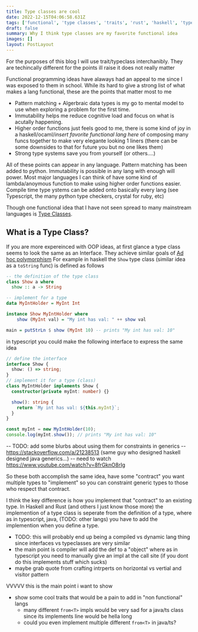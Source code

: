 ```yaml
---
title: Type classes are cool
date: 2022-12-15T04:06:58.631Z
tags: ['functional', 'type classes', 'traits', 'rust', 'haskell', 'typescript']
draft: false
summary: Why I think type classes are my favorite functional idea
images: []
layout: PostLayout
---
```


<TOCInline toc={props.toc} asDisclosure />

<Note>
For the purposes of this blog I will use trait/typeclass interchanibly. They are techincally different for the points ill raise it does not really matter
</Note>

Functional programming ideas have alaways had an appeal to me since I was exposed to them in school. While its hard to give a strong list of what makes a lang functional, these are the points that matter most to me

- Pattern matching + Algerbraic data types is my go to mental model to use when exploring a problem for the first time.
- Immutability helps me reduce cognitive load and focus on what is acutally happening.
- Higher order functions just feels good to me, there is some kind of joy in a haskell/ocaml/_insert favorite functional lang here_ of composing many funcs together to make very elegante looking 1 liners (there can be some downsides to that for future you but no one likes them)
- Strong type systems save you from yourself (or others....)

All of these points can appear in any language. Pattern matching has been added to python. Immutability is possible in any lang with enough will power. Most major languages I can think of have some kind of lambda/anoymous function to make using higher order functions easier. Compile time type ystems can be added onto basically every lang (see Typescript, the many python type checkers, crystal for ruby, etc)

Though one functional idea that I have not seen spread to many mainstream languages is [Type Classes](https://en.wikipedia.org/wiki/Type_class).

## What is a Type Class?

If you are more expereinced with OOP ideas, at first glance a type class seems to look the same as an Interface. They achieve similar goals of [Ad hoc polymorphism](https://en.wikipedia.org/wiki/Ad_hoc_polymorphism)
For example in haskell the `Show` type class (similar idea as a `toString` func) is defined as follows

```haskell
-- the definition of the type class
class Show a where
  show :: a -> String

-- implement for a type
data MyIntHolder = MyInt Int

instance Show MyIntHolder where
    show (MyInt val) = "My int has val: " ++ show val

main = putStrLn $ show (MyInt 10) -- prints "My int has val: 10"
```

in typescript you could make the following interface to express the same idea

```ts twoslash
// define the interface
interface Show {
  show: () => string;
}
// implement it for a type (class)
class MyIntHolder implements Show {
  constructor(private myInt: number) {}

  show(): string {
    return `My int has val: ${this.myInt}`;
  }
}

const myInt = new MyIntHolder(10);
console.log(myInt.show()); // prints "My int has val: 10"
```

-- TODO: add some blurbs about using them for constraints in generics
-- https://stackoverflow.com/a/21238513 (same guy who designed haskell designed java generics...)
-- need to watch https://www.youtube.com/watch?v=8frGknO8rIg

So these both accomplish the same idea, have some "contract" you want multiple types to "implement" so you can constraint generic types to those who respect that contract.

I think the key difference is how you implement that "contract" to an existing type. In Haskell and Rust (and others I just know those more) the implemention of a type class is seperate from the definition of a type, where as in typescript, java, (TODO: other langs) you have to add the implemention when you define a type.

- TODO: this will probably end up being a compiled vs dynamic lang thing since interfaces vs typeclasses are very similar
- the main point is compiler will add the def to a "object" where as in typescript you need to manually give an impl at the call site (if you dont do this implements stuff which sucks)
- maybe grab quote from crafting intrperts on horizontal vs vertial and visitor pattern

VVVVV this is the main point i want to show

- show some cool traits that would be a pain to add in "non functional" langs
  - many different `from<T>` impls would be very sad for a java/ts class since its implements line would be hella long
  - could you even implement multiple different `from<T>` in java/ts?
